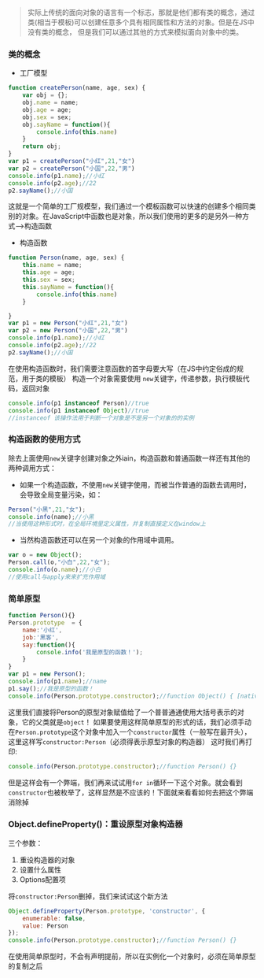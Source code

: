 > 实际上传统的面向对象的语言有一个标志，那就是他们都有类的概念，通过类(相当于模板)可以创建任意多个具有相同属性和方法的对象。但是在JS中没有类的概念，
> 但是我们可以通过其他的方式来模拟面向对象中的类。 


### 类的概念

- 工厂模型

```js
function createPerson(name, age, sex) {
    var obj = {};
    obj.name = name;
    obj.age = age;
    obj.sex = sex;
    obj.sayName = function(){
        console.info(this.name)
    }
    return obj;
}
var p1 = createPerson("小红",21,"女")
var p2 = createPerson("小国",22,"男")
console.info(p1.name);//小红
console.info(p2.age);//22
p2.sayName();//小国
```
这就是一个简单的工厂规模型，我们通过一个模板函数可以快速的创建多个相同类别的对象。在JavaScript中函数也是对象，所以我们使用的更多的是另外一种方式-->构造函数

- 构造函数

```js
function Person(name, age, sex) {
    this.name = name;
    this.age = age;
    this.sex = sex;
    this.sayName = function(){
        console.info(this.name)
    }

}
var p1 = new Person("小红",21,"女")
var p2 = new Person("小国",22,"男")
console.info(p1.name);//小红
console.info(p2.age);//22
p2.sayName();//小国
```
在使用构造函数时，我们需要注意函数的首字母要大写（在JS中约定俗成的规范，用于类的模板）
构造一个对象需要使用 `new`关键字，传递参数，执行模板代码，返回对象

```js
console.info(p1 instanceof Person)//true
console.info(p1 instanceof Object)//true
//instanceof 该操作法用于判断一个对象是不是另一个对象的的实例
```

### 构造函数的使用方式

除去上面使用`new`关键字创建对象之外iain，构造函数和普通函数一样还有其他的两种调用方式：

- 如果一个构造函数，不使用`new`关键字使用，而被当作普通的函数去调用时，会导致全局变量污染，如：

```js
Person("小黑",21,"女");
console.info(name);//小黑
//当使用这种形式时，在全局环境里定义属性，并复制直接定义在window上
```
- 当然构造函数还可以在另一个对象的作用域中调用。

```js
var o = new Object();
Person.call(o,"小白",22,"女");
console.info(o.name);//小白
//使用call与apply来来扩充作用域
```

### 简单原型

```js
function Person(){}
Person.prototype  = {
    name:'小红',
    job:'黑客',
    say:function(){
        console.info('我是原型的函数！');
    }
}
var p1 = new Person();
console.info(p1.name);//name
p1.say();//我是原型的函数！
console.info(Person.prototype.constructor);//function Object() { [native code] }
```

这里我们直接将Person的原型对象赋值给了一个普普通通使用大括号表示的对象，它的父类就是`object`！
如果要使用这样简单原型的形式的话，我们必须手动在`Person.prototype`这个对象中加入一个`constructor`属性（一般写在最开头），这里这样写`constructor:Person`（必须得表示原型对象的构造器）
这时我们再打印:
```js
console.info(Person.prototype.constructor);//function Person() {} 
```

但是这样会有一个弊端，我们再来试试用`for in`循环一下这个对象。就会看到`constructor`也被枚举了，这样显然是不应该的！下面就来看看如何去把这个弊端消除掉


### Object.defineProperty()：重设原型对象构造器

三个参数：
1. 重设构造器的对象
2. 设置什么属性
3. Options配置项

将`constructor:Person`删掉，我们来试试这个新方法
```js
Object.defineProperty(Person.prototype, 'constructor', {
    enumerable: false,
    value: Person
});
console.info(Person.prototype.constructor);//function Person() {} 
```

在使用简单原型时，不会有声明提前，所以在实例化一个对象时，必须在简单原型的复制之后
